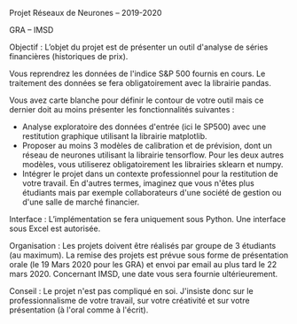 Projet Réseaux de Neurones – 2019-2020

GRA – IMSD

Objectif : L’objet du projet est de présenter un outil d'analyse de séries financières (historiques de
prix).

Vous reprendrez les données de l'indice S&P 500 fournis en cours. Le traitement des données se fera
obligatoirement avec la librairie pandas.

Vous avez carte blanche pour définir le contour de votre outil mais ce dernier doit au moins
présenter les fonctionnalités suivantes :
- Analyse exploratoire des données d'entrée (ici le SP500) avec une restitution graphique
utilisant la librairie matplotlib.
- Proposer au moins 3 modèles de calibration et de prévision, dont un réseau de neurones
utilisant la librairie tensorflow. Pour les deux autres modèles, vous utiliserez obligatoirement
les librairies sklearn et numpy.
- Intégrer le projet dans un contexte professionnel pour la restitution de votre travail. En
d'autres termes, imaginez que vous n'êtes plus étudiants mais par exemple collaborateurs
d'une société de gestion ou d'une salle de marché financier.

Interface : L’implémentation se fera uniquement sous Python. Une interface sous Excel est autorisée.

Organisation : Les projets doivent être réalisés par groupe de 3 étudiants (au maximum). La remise
des projets est prévue sous forme de présentation orale (le 19 Mars 2020 pour les GRA) et envoi par
email au plus tard le 22 mars 2020.
Concernant IMSD, une date vous sera fournie ultérieurement.

Conseil : Le projet n'est pas compliqué en soi. J'insiste donc sur le professionnalisme de votre travail,
sur votre créativité et sur votre présentation (à l'oral comme à l'écrit).